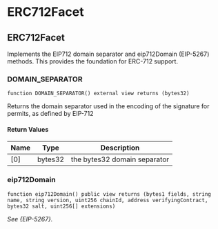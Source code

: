 # ERC712Facet

## ERC712Facet

Implements the EIP712 domain separator and eip712Domain (EIP-5267) methods. This provides the foundation for ERC-712 support.

### DOMAIN\_SEPARATOR

```solidity
function DOMAIN_SEPARATOR() external view returns (bytes32)
```

Returns the domain separator used in the encoding of the signature for permits, as defined by EIP-712

#### Return Values

| Name | Type    | Description                  |
| ---- | ------- | ---------------------------- |
| \[0] | bytes32 | the bytes32 domain separator |

### eip712Domain

```solidity
function eip712Domain() public view returns (bytes1 fields, string name, string version, uint256 chainId, address verifyingContract, bytes32 salt, uint256[] extensions)
```

_See {EIP-5267}._
